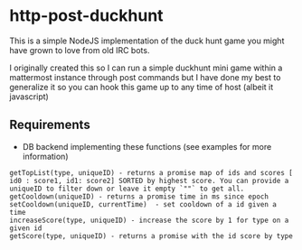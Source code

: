 # http-post-duckhunt
This is a simple NodeJS implementation of the duck hunt game you might have grown to love from old IRC bots.

I originally created this so I can run a simple duckhunt mini game within a mattermost instance through post commands but I have done my best to generalize it so you can hook this game up to any time of host (albeit it javascript)

## Requirements
* DB backend implementing these functions (see examples for more information)
```
getTopList(type, uniqueID) - returns a promise map of ids and scores [ id0 : score1, id1: score2] SORTED by highest score. You can provide a uniqueID to filter down or leave it empty `""` to get all.
getCooldown(uniqueID) - returns a promise time in ms since epoch
setCooldown(uniqueID, currentTime)  - set cooldown of a id given a time
increaseScore(type, uniqueID) - increase the score by 1 for type on a given id
getScore(type, uniqueID) - returns a promise with the id score by type
```

